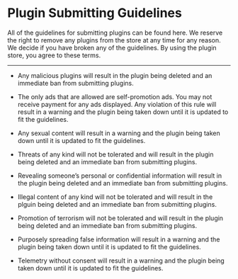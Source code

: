 # Plugin Submitting Guidelines
All of the guidelines for submitting plugins can be found here. We reserve the right to remove any plugins from the store at any time for any reason. We decide if you have broken any of the guidelines. By using the plugin store, you agree to these terms.

----
- Any malicious plugins will result in the plugin being deleted and an immediate ban from submitting plugins.

- The only ads that are allowed are self-promotion ads. You may not receive payment for any ads displayed. Any violation of this rule will result in a warning and the plugin being taken down until it is updated to fit the guidelines.

- Any sexual content will result in a warning and the plugin being taken down until it is updated to fit the guidelines.

- Threats of any kind will not be tolerated and will result in the plugin being deleted and an immediate ban from submitting plugins.

- Revealing someone’s personal or confidential information will result in the plugin being deleted and an immediate ban from submitting plugins.

- Illegal content of any kind will not be tolerated and will result in the plguin being deleted and an immediate ban from submitting plugins.

- Promotion of terrorism will not be tolerated and will result in the plugin being deleted and an immediate ban from submitting plugins.

- Purposely spreading false information will result in a warning and the plugin being taken down until it is updated to fit the guidelines.

- Telemetry without consent will result in a warning and the plugin being taken down until it is updated to fit the guidelines.
